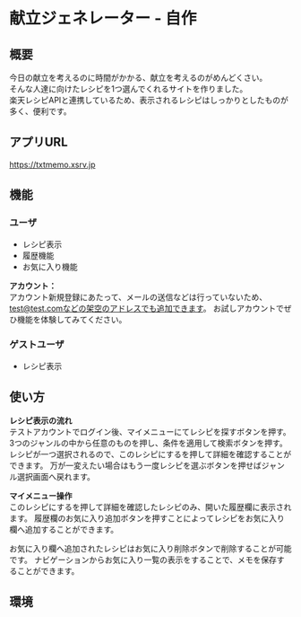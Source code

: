 # 献立ジェネレーター - 自作

## 概要
今日の献立を考えるのに時間がかかる、献立を考えるのがめんどくさい。  
そんな人達に向けたレシピを1つ選んでくれるサイトを作りました。  
楽天レシピAPIと連携しているため、表示されるレシピはしっかりとしたものが多く、便利です。
## アプリURL
https://txtmemo.xsrv.jp
## 機能

### ユーザ
- レシピ表示
- 履歴機能
- お気に入り機能

**アカウント：**  
アカウント新規登録にあたって、メールの送信などは行っていないため、test@test.comなどの架空のアドレスでも追加できます。
お試しアカウントでぜひ機能を体験してみてください。

### ゲストユーザ
- レシピ表示

## 使い方

**レシピ表示の流れ**  
テストアカウントでログイン後、マイメニューにてレシピを探すボタンを押す。
3つのジャンルの中から任意のものを押し、条件を適用して検索ボタンを押す。
レシピが一つ選択されるので、このレシピにするを押して詳細を確認することができます。
万が一変えたい場合はもう一度レシピを選ぶボタンを押せばジャンル選択画面へ戻れます。

**マイメニュー操作**  
このレシピにするを押して詳細を確認したレシピのみ、開いた履歴欄に表示されます。
履歴欄のお気に入り追加ボタンを押すことによってレシピをお気に入り欄へ追加することができます。

お気に入り欄へ追加されたレシピはお気に入り削除ボタンで削除することが可能です。
ナビゲーションからお気に入り一覧の表示をすることで、メモを保存することができます。

## 環境
